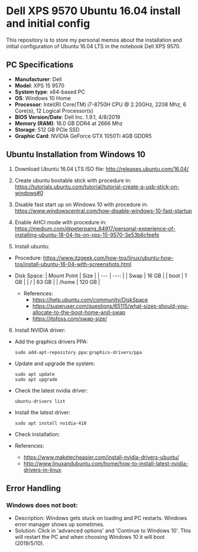 # Dell XPS 9570 Ubuntu 16.04 install and initial config

This repository is to store my personal memos about the installation and initial configuration 
of Ubuntu 16.04 LTS in the notebook Dell XPS 9570.

## PC Specifications
- **Manufacturer**: Dell
- **Model**: XPS 15 9570
- **System type**: x64-based PC
- **OS**: Windows 10 Home
- **Processor**: Intel(R) Core(TM) i7-8750H CPU @ 2.20GHz, 2208 Mhz, 6 Core(s), 12 Logical Processor(s)
- **BIOS Version/Date**:	Dell Inc. 1.9.1, 4/8/2019
- **Memory (RAM)**: 16.0 GB DDR4 at 2666 Mhz
- **Storage**: 512 GB PCIe SSD
- **Graphic Card**: NVIDIA GeForce GTX 1050Ti 4GB GDDR5

## Ubuntu Installation from Windows 10

1. Download Ubuntu 16.04 LTS ISO file:
http://releases.ubuntu.com/16.04/

2. Create ubuntu bootable stick with procedure in:
https://tutorials.ubuntu.com/tutorial/tutorial-create-a-usb-stick-on-windows#0

3. Disable fast start up on Windows 10 with procedure in: https://www.windowscentral.com/how-disable-windows-10-fast-startup

4. Enable AHCI mode with procedure in: https://medium.com/@peterpang_84917/personal-experience-of-installing-ubuntu-18-04-lts-on-xps-15-9570-3e53b6cfeefe

5. Install ubuntu:
  - Procedure: https://www.itzgeek.com/how-tos/linux/ubuntu-how-tos/install-ubuntu-16-04-with-screenshots.html
  - Disk Space:
    | Mount Point | Size |
    | --- | ---: |
    | Swap  | 16 GB   |
    | boot  | 1 GB    |
    | /     | 63 GB   |
    | /home | 120 GB  |

    - References:
      - https://help.ubuntu.com/community/DiskSpace
      - https://superuser.com/questions/65115/what-sizes-should-you-allocate-to-the-boot-home-and-swap
      - https://itsfoss.com/swap-size/

6. Install NVIDIA driver:
  - Add the graphics drivers PPA:
    ```
    sudo add-apt-repository ppa:graphics-drivers/ppa
    ```
  - Update and upgrade the system:
    ```
    sudo apt update
    sudo apt upgrade
    ```
  - Check the latest nvidia driver:
    ```
    ubuntu-drivers list
    ```
  - Install the latest driver:
    ```
    sudo apt install nvidia-418
    ```
  - Check installation:
  
  - References:
    - https://www.maketecheasier.com/install-nvidia-drivers-ubuntu/
    - http://www.linuxandubuntu.com/home/how-to-install-latest-nvidia-drivers-in-linux
 
## Error Handling

### Windows does not boot:
- Description: Windows gets stuck on loading and PC restarts. Windows error manager shows up sometimes.
- Solution: Click in 'advanced options' and 'Continue to Windows 10'. This will restart the PC and when choosing Windows 10 it will boot (2019/5/10).


  
  
